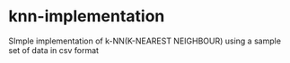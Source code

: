 # knn-implementation


SImple implementation of k-NN(K-NEAREST NEIGHBOUR) using a sample set of data in csv format
